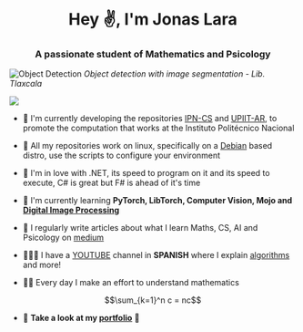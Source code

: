 <h1 align="center">Hey ✌, I'm Jonas Lara</h1>
<h3 align="center">A passionate student of Mathematics and Psicology</h3>


![Object Detection](./Sources/ComputerVision.gif)
_Object detection with image segmentation - Lib. Tlaxcala_

![](https://komarev.com/ghpvc/?username=Jonas-Lara)

- 🔭 I'm currently developing the repositories [IPN-CS](https://github.com/Jonas-Lara/IPN-CS) and [UPIIT-AR](https://github.com/Jonas-Lara/UPIIT-AR), to promote the computation that works at the Instituto Politécnico Nacional

- 🐧 All my repositories work on linux, specifically on a [Debian](https://www.debian.org/index.html) based distro, use the scripts to configure your environment

- 🎥 I'm in love with .NET, its speed to program on it and its speed to execute, C# is great but F# is ahead of it's time

- 🌱 I'm currently learning **PyTorch, LibTorch, Computer Vision, Mojo and [Digital Image Processing](https://github.com/Jonas-Lara/DIP)**

- 📝 I regularly write articles about what I learn Maths, CS, AI and Psicology on [medium](https://medium.com/@jonas_lara)

- 🙋🏽‍♂️ I have a [YOUTUBE](https://www.youtube.com/@Jonas-1ara) channel in **SPANISH** where I explain [algorithms](https://github.com/Jonas-Lara/Rock-Lee) and more!

- ✍🏽 Every day I make an effort to understand mathematics

$$\sum_{k=1}^n c = nc$$

- 👀 **Take a look at my [portfolio](https://jonas-lara.github.io/Portfolio-AI/)** 💼

